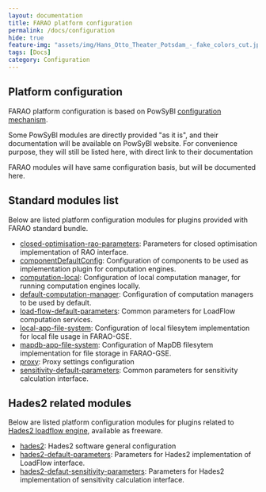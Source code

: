 ```yaml
---
layout: documentation
title: FARAO platform configuration
permalink: /docs/configuration
hide: true
feature-img: "assets/img/Hans_Otto_Theater_Potsdam_-_fake_colors_cut.jpg"
tags: [Docs]
category: Configuration
---
```


## Platform configuration

FARAO platform configuration is based on PowSyBl [configuration mechanism](https://powsybl.github.io/docs/configuration/modules/).

Some PowSyBl modules are directly provided "as it is", and their documentation will be available on PowSyBl
website. For convenience purpose, they will still be listed here, with direct link to their documentation

FARAO modules will have same configuration basis, but will be documented here.

## Standard modules list

Below are listed platform configuration modules for plugins provided with FARAO standard bundle.

- [closed-optimisation-rao-parameters](closed-optimisation-rao-parameters.md): Parameters for closed optimisation
implementation of RAO interface. 
- [componentDefaultConfig](component-default-config.md): Configuration of components to be used as implementation
plugin for computation engines.
- [computation-local](https://powsybl.github.io/docs/configuration/modules/computation-local.html): Configuration of
local computation manager, for running computation engines locally.
- [default-computation-manager](https://powsybl.github.io/docs/configuration/modules/default-computation-manager.html):
Configuration of computation managers to be used by default.
- [load-flow-default-parameters](https://powsybl.github.io/docs/configuration/modules/load-flow-default-parameters.html): Common
parameters for LoadFlow computation services.
- [local-app-file-system](https://powsybl.github.io/docs/configuration/modules/local-app-file-system.html): Configuration
of local filesytem implementation for local file usage in FARAO-GSE. 
- [mapdb-app-file-system](https://powsybl.github.io/docs/configuration/modules/mapdb-app-file-system.html): Configuration
of MapDB filesytem implementation for file storage in FARAO-GSE.
- [proxy](proxy.md): Proxy settings configuration
- [sensitivity-default-parameters](https://powsybl.github.io/docs/configuration/modules/sensitivity-default-parameters.html):
Common parameters for sensitivity calculation interface.

## Hades2 related modules

Below are listed platform configuration modules for plugins related to [Hades2 loadflow engine](https://rte-france.github.io/hades2/index.html),
available as freeware.

- [hades2](https://rte-france.github.io/hades2/features/loadflow.html): Hades2 software general configuration
- [hades2-default-parameters](): Parameters for Hades2 implementation of LoadFlow interface.
- [hades2-defaut-sensitivity-parameters](): Parameters for Hades2 implementation of sensitivity calculation interface.
